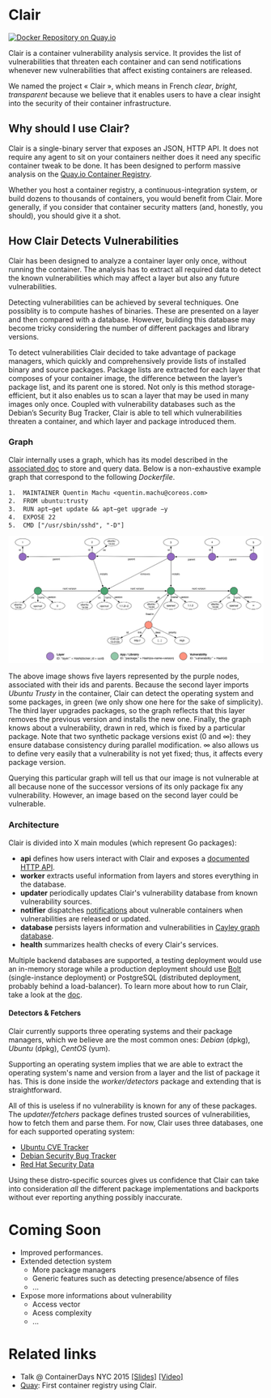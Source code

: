 Clair
=====

[![Docker Repository on Quay.io](https://quay.io/repository/coreos/clair/status "Docker Repository on Quay.io")](https://quay.io/repository/coreos/clair)

Clair is a container vulnerability analysis service. It provides the list of vulnerabilities that threaten each container and can send notifications whenever new vulnerabilities that affect existing containers are released.

We named the project « Clair », which means in French *clear*, *bright*, *transparent* because we believe that it enables users to have a clear insight into the security of their container infrastructure.

## Why should I use Clair?

Clair is a single-binary server that exposes an JSON, HTTP API. It does not require any agent to sit on your containers neither does it need any specific container tweak to be done. It has been designed to perform massive analysis on the [Quay.io Container Registry](https://quay.io).

Whether you host a container registry, a continuous-integration system, or build dozens to thousands of containers, you would benefit from Clair. More generally, if you consider that container security matters (and, honestly, you should), you should give it a shot.

## How Clair Detects Vulnerabilities

Clair has been designed to analyze a container layer only once, without running the container. The analysis has to extract all required data to detect the known vulnerabilities which may affect a layer but also any future vulnerabilities.

Detecting vulnerabilities can be achieved by several techniques. One possiblity is to compute hashes of binaries. These are presented on a layer and then compared with a database. However, building this database may become tricky considering the number of different packages and library versions.

To detect vulnerabilities Clair decided to take advantage of package managers, which quickly and comprehensively provide lists of installed binary and source packages. Package lists are extracted for each layer that composes of your container image, the difference between the layer’s package list, and its parent one is stored. Not only is this method storage-efficient, but it also enables us to scan a layer that may be used in many images only once. Coupled with vulnerability databases such as the Debian’s Security Bug Tracker, Clair is able to tell which vulnerabilities threaten a container, and which layer and package introduced them.

### Graph

Clair internally uses a graph, which has its model described in the [associated doc](docs/Model.md) to store and query data. Below is a non-exhaustive example graph that correspond to the following *Dockerfile*.

```
1.  MAINTAINER Quentin Machu <quentin.machu@coreos.com>
2.  FROM ubuntu:trusty
3.  RUN apt−get update && apt−get upgrade −y
4.  EXPOSE 22
5.  CMD ["/usr/sbin/sshd", "-D"]
```

![Example graph](docs/Model.png)

The above image shows five layers represented by the purple nodes, associated with their ids and parents. Because the second layer imports *Ubuntu Trusty* in the container, Clair can detect the operating system and some packages, in green (we only show one here for the sake of simplicity). The third layer upgrades packages, so the graph reflects that this layer removes the previous version and installs the new one. Finally, the graph knows about a vulnerability, drawn in red, which is fixed by a particular package. Note that two synthetic package versions exist (0 and ∞): they ensure database consistency during parallel modification. ∞ also allows us to define very easily that a vulnerability is not yet fixed; thus, it affects every package version.

Querying this particular graph will tell us that our image is not vulnerable at all because none of the successor versions of its only package fix any vulnerability. However, an image based on the second layer could be vulnerable.

### Architecture

Clair is divided into X main modules (which represent Go packages):

- **api** defines how users interact with Clair and exposes a [documented HTTP API](docs/API.md).
- **worker** extracts useful information from layers and stores everything in the database.
- **updater** periodically updates Clair's vulnerability database from known vulnerability sources.
- **notifier** dispatches [notifications](docs/Notifications.md) about vulnerable containers when vulnerabilities are released or updated.
- **database** persists layers information and vulnerabilities in [Cayley graph database](https://github.com/google/cayley).
- **health** summarizes health checks of every Clair's services.

Multiple backend databases are supported, a testing deployment would use an in-memory storage while a production deployment should use [Bolt](https://github.com/boltdb/bolt) (single-instance deployment) or PostgreSQL (distributed deployment, probably behind a load-balancer). To learn more about how to run Clair, take a look at the [doc](docs/Run.md).

#### Detectors & Fetchers

Clair currently supports three operating systems and their package managers, which we believe are the most common ones: *Debian* (dpkg), *Ubuntu* (dpkg), *CentOS* (yum).

Supporting an operating system implies that we are able to extract the operating system's name and version from a layer and the list of package it has. This is done inside the *worker/detectors* package and extending that is straightforward.

All of this is useless if no vulnerability is known for any of these packages. The *updater/fetchers* package defines trusted sources of vulnerabilities, how to fetch them and parse them. For now, Clair uses three databases, one for each supported operating system:
- [Ubuntu CVE Tracker](https://launchpad.net/ubuntu-cve-tracker)
- [Debian Security Bug Tracker](https://security-tracker.debian.org/tracker/)
- [Red Hat Security Data](https://www.redhat.com/security/data/metrics/)

Using these distro-specific sources gives us confidence that Clair can take into consideration *all* the different package implementations and backports without ever reporting anything possibly inaccurate.

# Coming Soon

- Improved performances.
- Extended detection system
  - More package managers
  - Generic features such as detecting presence/absence of files
  - ...
- Expose more informations about vulnerability
  - Access vector
  - Acess complexity
  - ...

# Related links

- Talk @ ContainerDays NYC 2015 [[Slides]](https://docs.google.com/presentation/d/1toUKgqLyy1b-pZlDgxONLduiLmt2yaLR0GliBB7b3L0/pub?start=false&loop=false&slide=id.p) [[Video]](https://www.youtube.com/watch?v=PA3oBAgjnkU)
- [Quay](https://quay.io): First container registry using Clair.
